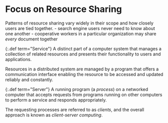 # Focus on Resource Sharing

Patterns of resource sharing vary widely in their scope and how closely
users are tied together.
    - search engine users never need to know about one another
    - cooperative workers in a particular organization may share *every*
    document together

{:.def term="Service"}
A distinct part of a computer system that manages a collection
of related resources and presents their functionality to users and
applications.

Resources in a distributed system are managed by a program that offers a
communication interface enabling the resource to be accessed and updated
reliably and constantly.

{:.def term="Server"}
A running program (a *process*) on a networked computer that
accepts requests from programs running on other computers to perform a
service and responds appropriately.

The requesting processes are referred to as *clients*, and the overall
approach is known as *client-server computing*.
